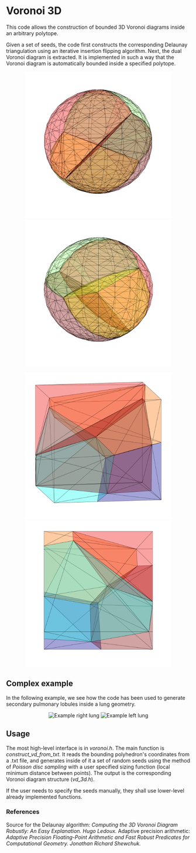 # Voronoi 3D
This code allows the construction of bounded 3D Voronoi diagrams inside an arbitrary polytope. 

Given a set of seeds, the code first constructs the corresponding Delaunay triangulation using an iterative insertion flipping algorithm. Next, the dual Voronoi diagram is extracted. It is implemented in such a way that the Voronoi diagram is automatically bounded inside a specified polytope.


<p align="center">
<img src="./images/sph_v1.png" alt="Example sphere 1" width="400" height="auto" />
<img src="./images/sph_v3.png" alt="Example sphere 2" width="400" height="auto">
</p>
<p align="center">
<img src="./images/cube_v1.png" alt="Example cube 1" width="400" height="auto" />
<img src="./images/cube_v4.png" alt="Example cube 2" width="400" height="auto">
</p>


## Complex example
In the following example, we see how the code has been used to generate secondary pulmonary lobules inside a lung geometry.

<p align="center">
<img src="./images/R_v2.png" alt="Example right lung" width="400" height="auto" />
<img src="./images/L_v4.png" alt="Example left lung" width="400" height="auto">
</p>

## Usage
The most high-level interface is in *voronoi.h*. The main function is *construct_vd_from_txt*. It reads the bounding polyhedron's coordinates from a .txt file, and generates inside of it a set of random seeds using the method of *Poisson disc sampling* with a user specified sizing function (local minimum distance between points). The output is the corresponding Voronoi diagram structure (*vd_3d.h*).

If the user needs to specify the seeds manually, they shall use lower-level already implemented functions.

### References
Source for the Delaunay algorithm: *Computing the 3D Voronoi Diagram Robustly: An Easy Explanation. Hugo Ledoux.*
Adaptive precision arithmetic: *Adaptive Precision Floating-Point Arithmetic and Fast Robust Predicates for Computational Geometry. Jonathan Richard Shewchuk.*
